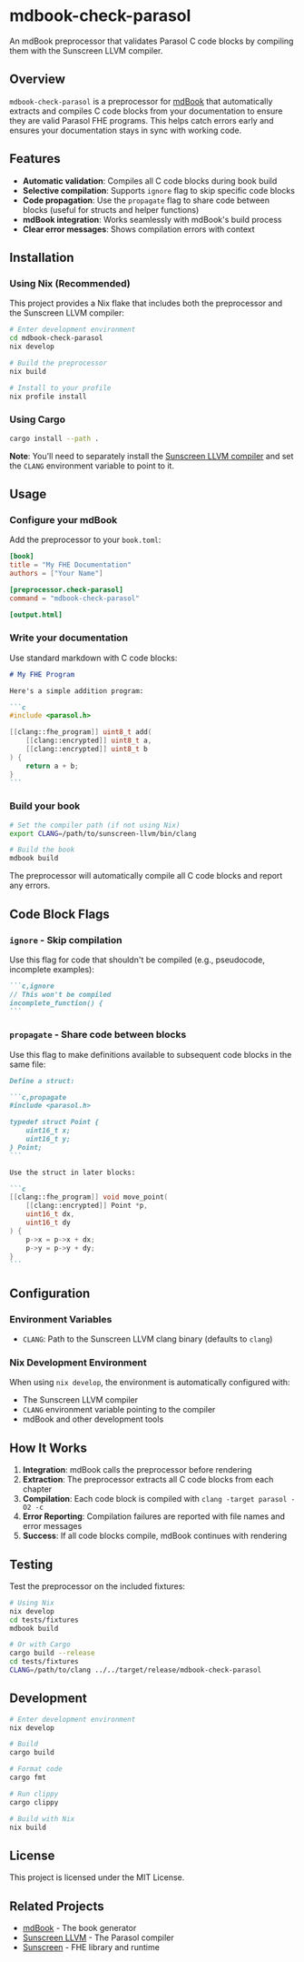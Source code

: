 # mdbook-check-parasol

An mdBook preprocessor that validates Parasol C code blocks by compiling them with the Sunscreen LLVM compiler.

## Overview

`mdbook-check-parasol` is a preprocessor for [mdBook](https://github.com/rust-lang/mdBook) that automatically extracts and compiles C code blocks from your documentation to ensure they are valid Parasol FHE programs. This helps catch errors early and ensures your documentation stays in sync with working code.

## Features

- **Automatic validation**: Compiles all C code blocks during book build
- **Selective compilation**: Supports `ignore` flag to skip specific code blocks
- **Code propagation**: Use the `propagate` flag to share code between blocks (useful for structs and helper functions)
- **mdBook integration**: Works seamlessly with mdBook's build process
- **Clear error messages**: Shows compilation errors with context

## Installation

### Using Nix (Recommended)

This project provides a Nix flake that includes both the preprocessor and the Sunscreen LLVM compiler:

```bash
# Enter development environment
cd mdbook-check-parasol
nix develop

# Build the preprocessor
nix build

# Install to your profile
nix profile install
```

### Using Cargo

```bash
cargo install --path .
```

**Note**: You'll need to separately install the [Sunscreen LLVM compiler](https://github.com/Sunscreen-tech/sunscreen-llvm) and set the `CLANG` environment variable to point to it.

## Usage

### Configure your mdBook

Add the preprocessor to your `book.toml`:

```toml
[book]
title = "My FHE Documentation"
authors = ["Your Name"]

[preprocessor.check-parasol]
command = "mdbook-check-parasol"

[output.html]
```

### Write your documentation

Use standard markdown with C code blocks:

````markdown
# My FHE Program

Here's a simple addition program:

```c
#include <parasol.h>

[[clang::fhe_program]] uint8_t add(
    [[clang::encrypted]] uint8_t a,
    [[clang::encrypted]] uint8_t b
) {
    return a + b;
}
```
````

### Build your book

```bash
# Set the compiler path (if not using Nix)
export CLANG=/path/to/sunscreen-llvm/bin/clang

# Build the book
mdbook build
```

The preprocessor will automatically compile all C code blocks and report any errors.

## Code Block Flags

### `ignore` - Skip compilation

Use this flag for code that shouldn't be compiled (e.g., pseudocode, incomplete examples):

````markdown
```c,ignore
// This won't be compiled
incomplete_function() {
```
````

### `propagate` - Share code between blocks

Use this flag to make definitions available to subsequent code blocks in the same file:

````markdown
Define a struct:

```c,propagate
#include <parasol.h>

typedef struct Point {
    uint16_t x;
    uint16_t y;
} Point;
```

Use the struct in later blocks:

```c
[[clang::fhe_program]] void move_point(
    [[clang::encrypted]] Point *p,
    uint16_t dx,
    uint16_t dy
) {
    p->x = p->x + dx;
    p->y = p->y + dy;
}
```
````

## Configuration

### Environment Variables

- `CLANG`: Path to the Sunscreen LLVM clang binary (defaults to `clang`)

### Nix Development Environment

When using `nix develop`, the environment is automatically configured with:
- The Sunscreen LLVM compiler
- `CLANG` environment variable pointing to the compiler
- mdBook and other development tools

## How It Works

1. **Integration**: mdBook calls the preprocessor before rendering
2. **Extraction**: The preprocessor extracts all C code blocks from each chapter
3. **Compilation**: Each code block is compiled with `clang -target parasol -O2 -c`
4. **Error Reporting**: Compilation failures are reported with file names and error messages
5. **Success**: If all code blocks compile, mdBook continues with rendering

## Testing

Test the preprocessor on the included fixtures:

```bash
# Using Nix
nix develop
cd tests/fixtures
mdbook build

# Or with Cargo
cargo build --release
cd tests/fixtures
CLANG=/path/to/clang ../../target/release/mdbook-check-parasol
```

## Development

```bash
# Enter development environment
nix develop

# Build
cargo build

# Format code
cargo fmt

# Run clippy
cargo clippy

# Build with Nix
nix build
```

## License

This project is licensed under the MIT License.

## Related Projects

- [mdBook](https://github.com/rust-lang/mdBook) - The book generator
- [Sunscreen LLVM](https://github.com/Sunscreen-tech/sunscreen-llvm) - The Parasol compiler
- [Sunscreen](https://github.com/Sunscreen-tech/Sunscreen) - FHE library and runtime
